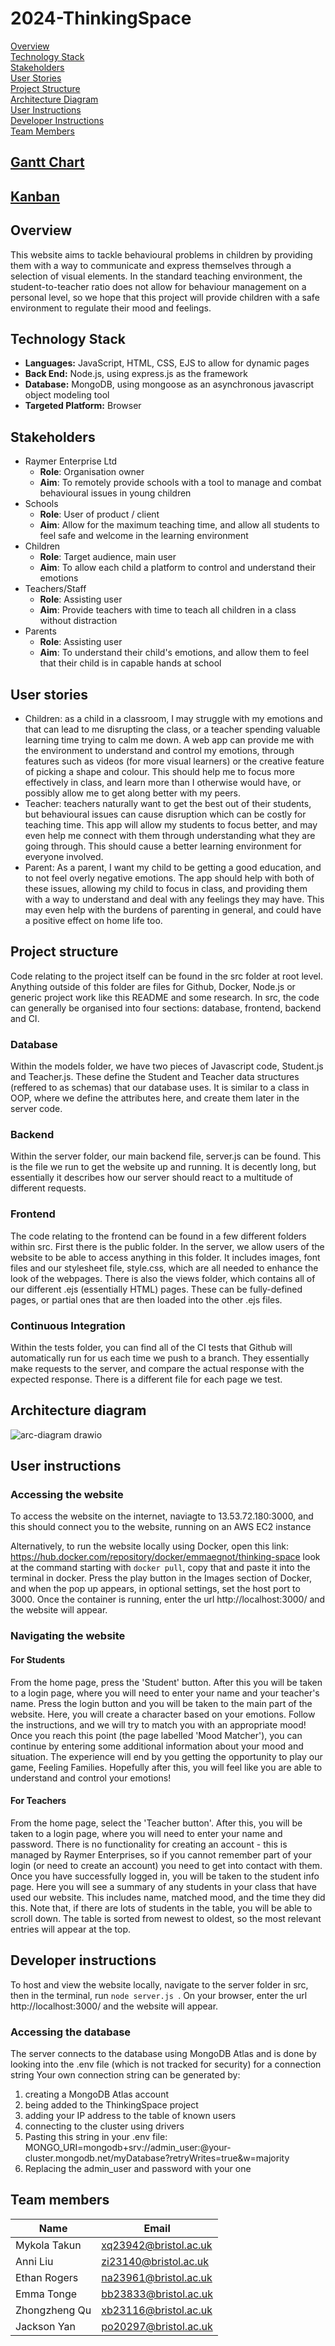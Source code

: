 # 2024-ThinkingSpace
[Overview](#overview)  
[Technology Stack](#technology-stack)  
[Stakeholders](#stakeholders)  
[User Stories](#user-stories)  
[Project Structure](#project-structure)  
[Architecture Diagram](#architecture-diagram)  
[User Instructions](#user-instructions)  
[Developer Instructions](#developer-instructions)  
[Team Members](#team-members)  

## [Gantt Chart](https://uob-my.sharepoint.com/:x:/r/personal/xq23942_bristol_ac_uk/Documents/simple-gantt-chart_ms.xlsx?d=w8333c54edce74b24b194947af8785172&csf=1&web=1&e=Zb0YiD)

## [Kanban](https://github.com/orgs/spe-uob/projects/235)

## Overview
This website aims to tackle behavioural problems in children by providing them with a way to communicate and express themselves through a selection of visual elements. In the standard teaching environment, the student-to-teacher ratio does not allow for behaviour management on a personal level, so we hope that this project will provide children with a safe environment to regulate their mood and feelings.

## Technology Stack
- **Languages:** JavaScript, HTML, CSS, EJS to allow for dynamic pages
- **Back End:** Node.js, using express.js as the framework
- **Database:** MongoDB, using mongoose as an asynchronous javascript object modeling tool
- **Targeted Platform:** Browser

## Stakeholders
- Raymer Enterprise Ltd
  - **Role**: Organisation owner
  - **Aim**: To remotely provide schools with a tool to manage and combat behavioural issues in young children
- Schools
  - **Role**: User of product / client
  - **Aim**: Allow for the maximum teaching time, and allow all students to feel safe and welcome in the learning environment
- Children
  - **Role**: Target audience, main user
  - **Aim**: To allow each child a platform to control and understand their emotions
- Teachers/Staff
  - **Role**: Assisting user
  - **Aim**: Provide teachers with time to teach all children in a class without distraction
- Parents
  - **Role**: Assisting user
  - **Aim**: To understand their child's emotions, and allow them to feel that their child is in capable hands at school

## User stories
- Children: as a child in a classroom, I may struggle with my emotions and that can lead to me disrupting the class, or a teacher spending valuable learning time trying to calm me down. A web app can provide me with the environment to understand and control my emotions, through features such as videos (for more visual learners) or the creative feature of picking a shape and colour. This should help me to focus more effectively in class, and learn more than I otherwise would have, or possibly allow me to get along better with my peers.
- Teacher: teachers naturally want to get the best out of their students, but behavioural issues can cause disruption which can be costly for teaching time. This app will allow my students to focus better, and may even help me connect with them through understanding what they are going through. This should cause a better learning environment for everyone involved.
- Parent: As a parent, I want my child to be getting a good education, and to not feel overly negative emotions. The app should help with both of these issues, allowing my child to focus in class, and providing them with a way to understand and deal with any feelings they may have. This may even help with the burdens of parenting in general, and could have a positive effect on home life too.

## Project structure
Code relating to the project itself can be found in the src folder at root level. Anything outside of this folder are files for Github, Docker, Node.js or generic project work like this README and some research. In src, the code can generally be organised into four sections: database, frontend, backend and CI.
### Database
Within the models folder, we have two pieces of Javascript code, Student.js and Teacher.js. These define the Student and Teacher data structures (reffered to as schemas) that our database uses. It is similar to a class in OOP, where we define the attributes here, and create them later in the server code.
### Backend
Within the server folder, our main backend file, server.js can be found. This is the file we run to get the website up and running. It is decently long, but essentially it describes how our server should react to a multitude of different requests.
### Frontend
The code relating to the frontend can be found in a few different folders within src. First there is the public folder. In the server, we allow users of the website to be able to access anything in this folder. It includes images, font files and our stylesheet file, style.css, which are all needed to enhance the look of the webpages.
There is also the views folder, which contains all of our different .ejs (essentially HTML) pages. These can be fully-defined pages, or partial ones that are then loaded into the other .ejs files.
### Continuous Integration
Within the tests folder, you can find all of the CI tests that Github will automatically run for us each time we push to a branch. They essentially make requests to the server, and compare the actual response with the expected response. There is a different file for each page we test.

## Architecture diagram

![arc-diagram drawio](https://github.com/user-attachments/assets/649f387c-295e-458c-8f54-b2d369a39919)

## User instructions
### Accessing the website
To access the website on the internet, naviagte to 13.53.72.180:3000, and this should connect you to the website, running on an AWS EC2 instance

Alternatively, to run the website locally using Docker, open this link: https://hub.docker.com/repository/docker/emmaegnot/thinking-space look at the command starting with ```docker pull```, copy that and paste it into the terminal in docker.
Press the play button in the Images section of Docker, and when the pop up appears, in optional settings, set the host port to 3000.
Once the container is running, enter the url http://localhost:3000/ and the website will appear.

### Navigating the website
#### For Students
From the home page, press the 'Student' button. After this you will be taken to a login page, where you will need to enter your name and your teacher's name. Press the login button and you will be taken to the main part of the website. Here, you will create a character based on your emotions. Follow the instructions, and we will try to match you with an appropriate mood! Once you reach this point (the page labelled 'Mood Matcher'), you can continue by entering some additional information about your mood and situation. The experience will end by you getting the opportunity to play our game, Feeling Families. Hopefully after this, you will feel like you are able to understand and control your emotions!
#### For Teachers
From the home page, select the 'Teacher button'. After this, you will be taken to a login page, where you will need to enter your name and password. There is no functionality for creating an account - this is managed by Raymer Enterprises, so if you cannot remember part of your login (or need to create an account) you need to get into contact with them. Once you have successfully logged in, you will be taken to the student info page. Here you will see a summary of any students in your class that have used our website. This includes name, matched mood, and the time they did this. Note that, if there are lots of students in the table, you will be able to scroll down. The table is sorted from newest to oldest, so the most relevant entries will appear at the top.

## Developer instructions
To host and view the website locally, navigate to the server folder in src, then in the terminal, run ```node server.js ```. On your browser, enter the url http://localhost:3000/ and the website will appear.
### Accessing the database
The server connects to the database using MongoDB Atlas and is done by looking into the .env file (which is not tracked for security) for a connection string
Your own connection string can be generated by:
1. creating a MongoDB Atlas account
2. being added to the ThinkingSpace project
3. adding your IP address to the table of known users
4. connecting to the cluster using drivers
5. Pasting this string in your .env file: MONGO_URI=mongodb+srv://admin_user:<password>@your-cluster.mongodb.net/myDatabase?retryWrites=true&w=majority
6. Replacing the admin_user and password with your one

## Team members

| Name          | Email |
| ------------- | ------------- |
|  Mykola Takun | xq23942@bristol.ac.uk  |
| Anni Liu  | zi23140@bristol.ac.uk  |
| Ethan Rogers | na23961@bristol.ac.uk |
| Emma Tonge | bb23833@bristol.ac.uk |
| Zhongzheng Qu | xb23116@bristol.ac.uk |
| Jackson Yan | po20297@bristol.ac.uk |
